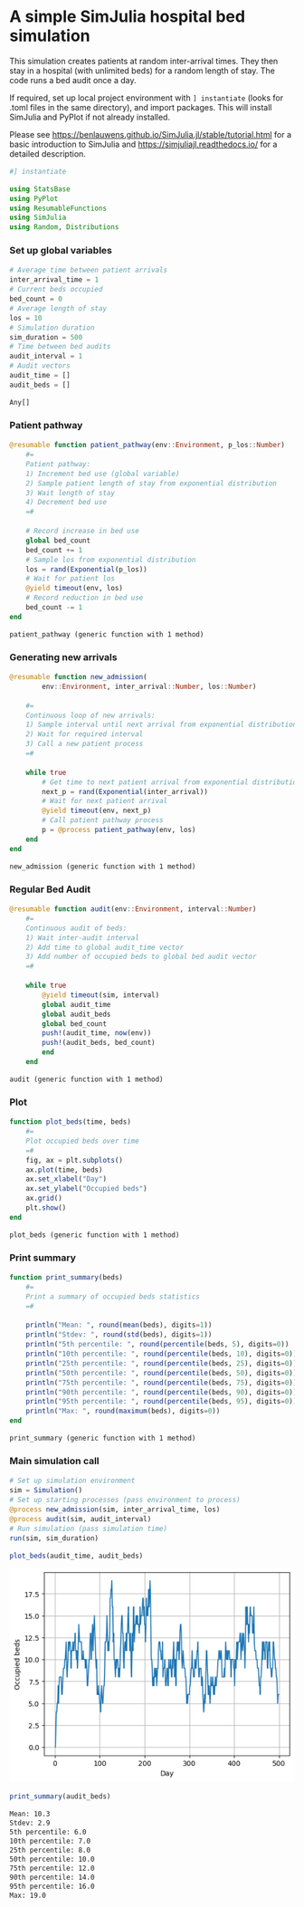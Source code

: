 # A simple SimJulia hospital bed simulation

This simulation creates patients at random inter-arrival times. They then stay in a hospital (with unlimited beds) for a random length of stay. The code runs a bed audit once a day.

If required, set up local project environment with `] instantiate` (looks for .toml files in the same directory), and import packages. This will install SimJulia and PyPlot if not already installed.

Please see https://benlauwens.github.io/SimJulia.jl/stable/tutorial.html for a basic introduction to SimJulia and https://simjuliajl.readthedocs.io/ for a detailed description.


```julia
#] instantiate
```


```julia
using StatsBase
using PyPlot
using ResumableFunctions
using SimJulia
using Random, Distributions
```

### Set up global variables


```julia
# Average time between patient arrivals
inter_arrival_time = 1
# Current beds occupied
bed_count = 0
# Average length of stay
los = 10
# Simulation duration
sim_duration = 500
# Time between bed audits
audit_interval = 1
# Audit vectors
audit_time = []
audit_beds = []
```




    Any[]



### Patient pathway


```julia
@resumable function patient_pathway(env::Environment, p_los::Number)
    #=
    Patient pathway:
    1) Increment bed use (global variable)
    2) Sample patient length of stay from exponential distribution
    3) Wait length of stay
    4) Decrement bed use
    =#
    
    # Record increase in bed use
    global bed_count
    bed_count += 1
    # Sample los from exponential distribution
    los = rand(Exponential(p_los))
    # Wait for patient los
    @yield timeout(env, los)
    # Record reduction in bed use
    bed_count -= 1
end
```




    patient_pathway (generic function with 1 method)



### Generating new arrivals


```julia
@resumable function new_admission(
        env::Environment, inter_arrival::Number, los::Number)
    
    #=
    Continuous loop of new arrivals:
    1) Sample interval until next arrival from exponential distribution
    2) Wait for required interval
    3) Call a new patient process
    =#
    
    while true
        # Get time to next patient arrival from exponential distribution
        next_p = rand(Exponential(inter_arrival))
        # Wait for next patient arrival
        @yield timeout(env, next_p)
        # Call patient pathway process
        p = @process patient_pathway(env, los)
    end
end
```




    new_admission (generic function with 1 method)



### Regular Bed Audit


```julia
@resumable function audit(env::Environment, interval::Number)
    #=
    Continuous audit of beds:
    1) Wait inter-audit interval
    2) Add time to global audit_time vector
    3) Add number of occupied beds to global bed audit vector    
    =#
    
    while true
        @yield timeout(sim, interval)
        global audit_time
        global audit_beds
        global bed_count
        push!(audit_time, now(env))
        push!(audit_beds, bed_count)
        end
    end    
```




    audit (generic function with 1 method)



### Plot


```julia
function plot_beds(time, beds)
    #=
    Plot occupied beds over time
    =#
    fig, ax = plt.subplots()
    ax.plot(time, beds)
    ax.set_xlabel("Day")
    ax.set_ylabel("Occupied beds")
    ax.grid()
    plt.show()
end
```




    plot_beds (generic function with 1 method)



### Print summary


```julia
function print_summary(beds)
    #=
    Print a summary of occupied beds statistics
    =#
    
    println("Mean: ", round(mean(beds), digits=1))
    println("Stdev: ", round(std(beds), digits=1))
    println("5th percentile: ", round(percentile(beds, 5), digits=0))
    println("10th percentile: ", round(percentile(beds, 10), digits=0))
    println("25th percentile: ", round(percentile(beds, 25), digits=0))
    println("50th percentile: ", round(percentile(beds, 50), digits=0))
    println("75th percentile: ", round(percentile(beds, 75), digits=0))
    println("90th percentile: ", round(percentile(beds, 90), digits=0))
    println("95th percentile: ", round(percentile(beds, 95), digits=0))
    println("Max: ", round(maximum(beds), digits=0))    
end
```




    print_summary (generic function with 1 method)



### Main simulation call


```julia
# Set up simulation environment
sim = Simulation()
# Set up starting processes (pass environment to process)
@process new_admission(sim, inter_arrival_time, los)
@process audit(sim, audit_interval)
# Run simulation (pass simulation time)
run(sim, sim_duration)
```


```julia
plot_beds(audit_time, audit_beds)
```


![png](images/output_18_0.png)



```julia
print_summary(audit_beds)
```

    Mean: 10.3
    Stdev: 2.9
    5th percentile: 6.0
    10th percentile: 7.0
    25th percentile: 8.0
    50th percentile: 10.0
    75th percentile: 12.0
    90th percentile: 14.0
    95th percentile: 16.0
    Max: 19.0
